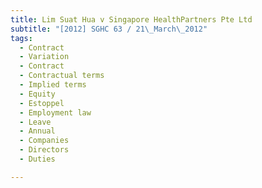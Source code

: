 ```yaml
---
title: Lim Suat Hua v Singapore HealthPartners Pte Ltd
subtitle: "[2012] SGHC 63 / 21\_March\_2012"
tags:
  - Contract
  - Variation
  - Contract
  - Contractual terms
  - Implied terms
  - Equity
  - Estoppel
  - Employment law
  - Leave
  - Annual
  - Companies
  - Directors
  - Duties

---
```


